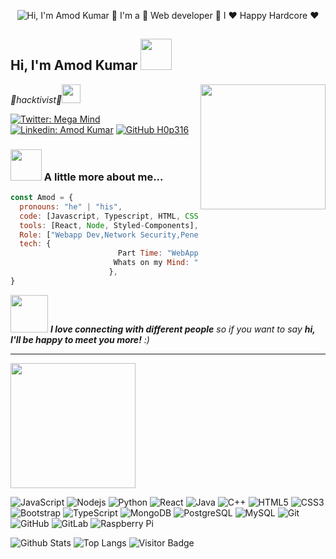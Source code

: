 <p align="center">
  <img src="https://github.com/matyo91/matyo91/raw/main/assets/github.gif" alt="Hi, I'm Amod Kumar 👋 I'm a 🚀 Web developer 🚀 I ❤️ Happy Hardcore ❤️">
</p>


<h2> Hi, I'm Amod Kumar <img src="https://media.giphy.com/media/mGcNjsfWAjY5AEZNw6/giphy.gif" width="50"></h2>
<img align='right' src="https://media.giphy.com/media/qgQUggAC3Pfv687qPC/giphy.gif" width="200">
<p><em>👾hacktivist👾</a><img src="https://media.giphy.com/media/WUlplcMpOCEmTGBtBW/giphy.gif" width="30"> 
</em></p>

[![Twitter: Mega Mind](https://img.shields.io/twitter/follow/MegaMind?style=social)](https://twitter.com/megamin30425114)
[![Linkedin: Amod Kumar](https://img.shields.io/badge/-amodkumar-blue?style=flat-square&logo=Linkedin&logoColor=white&link=http://www.linkedin.com/in/amod-kumar-90602b229/)](http://www.linkedin.com/in/amod-kumar-90602b229/)
[![GitHub H0p316](https://img.shields.io/github/followers/H0p316?label=follow&style=social)](https://github.com/h0p316)


### <img src="https://media.giphy.com/media/VgCDAzcKvsR6OM0uWg/giphy.gif" width="50"> A little more about me...  

```javascript
const Amod = {
  pronouns: "he" | "his",
  code: [Javascript, Typescript, HTML, CSS, Ruby, Python, Java],
  tools: [React, Node, Styled-Components],
  Role: ["Webapp Dev,Network Security,Penetration Tester,XDA dev"],
  tech: {
                        Part Time: "WebApp,Bug-Hunter"
                       Whats on my Mind: "Foodie,Weebo,Tech-Geek,Not your type XD"
                      },
}
```

<img src="https://media.giphy.com/media/LnQjpWaON8nhr21vNW/giphy.gif" width="60"> <em><b>I love connecting with different people</b> so if you want to say <b>hi, I'll be happy to meet you more!</b> :)</em>

---
<img src="https://media.giphy.com/media/AElZM8kDYlxHGGQ6kB/giphy.gif" width="200">

![JavaScript](https://img.shields.io/badge/-JavaScript-black?style=flat-square&logo=javascript)
![Nodejs](https://img.shields.io/badge/-Nodejs-black?style=flat-square&logo=Node.js)
![Python](https://img.shields.io/badge/-Python-black?style=flat-square&logo=Python)
![React](https://img.shields.io/badge/-React-black?style=flat-square&logo=react)
![Java](https://img.shields.io/badge/-java-E34A86?style=flat-square&logo=java)
![C++](https://img.shields.io/badge/-C++-00599C?style=flat-square&logo=c)
![HTML5](https://img.shields.io/badge/-HTML5-E34F26?style=flat-square&logo=html5&logoColor=white)
![CSS3](https://img.shields.io/badge/-CSS3-1572B6?style=flat-square&logo=css3)
![Bootstrap](https://img.shields.io/badge/-Bootstrap-563D7C?style=flat-square&logo=bootstrap)
![TypeScript](https://img.shields.io/badge/-TypeScript-007ACC?style=flat-square&logo=typescript)
![MongoDB](https://img.shields.io/badge/-MongoDB-black?style=flat-square&logo=mongodb)
![PostgreSQL](https://img.shields.io/badge/-PostgreSQL-336791?style=flat-square&logo=postgresql)
![MySQL](https://img.shields.io/badge/-MySQL-black?style=flat-square&logo=mysql)
![Git](https://img.shields.io/badge/-Git-black?style=flat-square&logo=git)
![GitHub](https://img.shields.io/badge/-GitHub-181717?style=flat-square&logo=github)
![GitLab](https://img.shields.io/badge/-GitLab-FCA121?style=flat-square&logo=gitlab)
![Raspberry Pi](https://img.shields.io/badge/-Raspberry%20Pi-C51A4A?style=flat-square&logo=Raspberry-Pi)




![Github Stats](https://github-readme-stats.vercel.app/api?username=h0p316&count_private=true&show_icons=true&include_all_commits=true)
![Top Langs](https://github-readme-stats.vercel.app/api/top-langs/?username=h0p316&hide=TeX&layout=compact)
![Visitor Badge](https://visitor-badge.laobi.icu/badge?page_id=h0p316.h0p316)

<!---
h0p316/h0p316 is a ✨ special ✨ repository because its `README.md` (this file) appears on your GitHub profile.
You can click the Preview link to take a look at your changes.
--->
